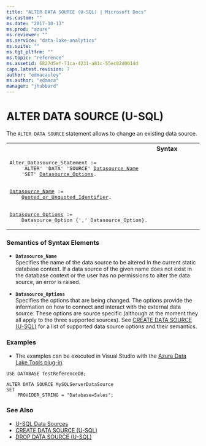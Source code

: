 ```yaml
---
title: "ALTER DATA SOURCE (U-SQL) | Microsoft Docs"
ms.custom: ""
ms.date: "2017-10-13"
ms.prod: "azure"
ms.reviewer: ""
ms.service: "data-lake-analytics"
ms.suite: ""
ms.tgt_pltfrm: ""
ms.topic: "reference"
ms.assetid: 6827d5ef-71ca-4231-a81c-55ec02d0014d
caps.latest.revision: 7
author: "edmacauley"
ms.author: "edmaca"
manager: "jhubbard"
---
```

# ALTER DATA SOURCE (U-SQL)
The `ALTER DATA SOURCE` statement allows to change an existing data source.  
  
<table><th>Syntax</th><tr><td><pre>
Alter_Datasource_Statement :=                                                                            
    'ALTER' 'DATA' 'SOURCE' <a href="#dsrc_name">Datasource_Name</a>   
    'SET' <a href="#dsrc_opt">Datasource_Options</a>.
<br />
<a href="#dsrc_name">Datasource_Name</a> := 
    <a href="u-sql-identifiers.md">Quoted_or_Unquoted_Identifier</a>.
<br />
<a href="#dsrc_opt">Datasource_Options</a> :=  
    Datasource_Option {',' Datasource_Option}.
</pre></td></tr></table>
  
### Semantics of Syntax Elements    
-   <a name="dsrc_name"></a>**`Datasource_Name`**   
Specifies the name of the data source to be altered in the current static database context. If a data source of the given name does not exist in the database context or the user has no permissions to alter the data source, an error is raised.  
  
-   <a name="dsrc_opt"></a>**`Datasource_Options`**   
Specifies the options that are being changed. The options provide the information on how to connect and interact with the external data source. These options are source specific (although at the moment they all apply to the three supported sources). See [CREATE DATA SOURCE (U-SQL)](../u-sql/create-data-source-u-sql.md) for a list of supported data source options and their semantics.  
  
### Examples
- The examples can be executed in Visual Studio with the [Azure Data Lake Tools plug-in](https://www.microsoft.com/download/details.aspx?id=49504).  

```
USE DATABASE TestReferenceDB;

ALTER DATA SOURCE MySQLServerDataSource
SET
    PROVIDER_STRING = "Database=Sales";
```
  
### See Also
* [U-SQL Data Sources](../u-sql/u-sql-data-sources.md)  
* [CREATE DATA SOURCE (U-SQL)](../u-sql/create-data-source-u-sql.md)  
* [DROP DATA SOURCE (U-SQL)](../u-sql/drop-data-source-u-sql.md)  




  